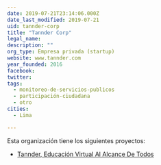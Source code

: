 ```yaml
---
date: 2019-07-21T23:14:06.000Z
date_last_modified: 2019-07-21
uid: tannder-corp
title: "Tannder Corp"
legal_name: 
description: ""
org_type: Empresa privada (startup)
website: www.tannder.com
year_founded: 2016
facebook: 
twitter: 
tags:
  - monitoreo-de-servicios-publicos
  - participación-ciudadana
  - otro
cities: 
  - Lima

---
```


Esta organización tiene los siguientes proyectos:

- [Tannder, Educación Virtual Al Alcance De Todos](/i/tannder-educacion-virtual-al-alcance-de-todos.html)

